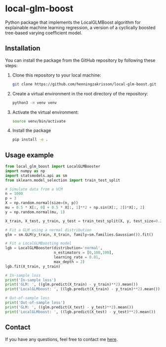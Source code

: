 # local-glm-boost
Python package that implements the LocalGLMBoost algorithm for explainable machine learning regression, a version
of a cyclically boosted tree-based varying coefficient model.

## Installation
You can install the package from the GitHub repository by following these steps:

1. Clone this repository to your local machine:
    ```bash
    git clone https://github.com/henningzakrisson/local-glm-boost.git
    ```
2. Create a virtual environment in the root directory of the repository:
    ```bash
    python3 -m venv venv
    ```
3. Activate the virtual environment:
    ```bash
    source venv/bin/activate
    ```
4. Install the package
    ```bash
    pip install -e .
    ```
## Usage example
````python
from local_glm_boost import LocalGLMBooster
import numpy as np
import statsmodels.api as sm
from sklearn.model_selection import train_test_split

# Simulate data from a VCM
n = 1000
p = 3
X = np.random.normal(size=(n, p))
mu = 0.5 * X[:, 0] + 0.5 * X[:, 1]**2 + np.sin(X[:, 2])*X[:, 2]
y = np.random.normal(mu, 1)

X_train, X_test, y_train, y_test = train_test_split(X, y, test_size=0.2)

# Fit a GLM using a normal distribution
glm = sm.GLM(y_train, X_train, family=sm.families.Gaussian()).fit()

# Fit a LocalGLMBoosting model
lgb = LocalGLMBooster(distribution='normal',
                      n_estimators = [0,100,100],
                      learning_rate = 0.01,
                      max_depth = 2)
lgb.fit(X_train, y_train)

# In-sample loss
print('In-sample loss')
print('GLM: ', ((glm.predict(X_train) - y_train)**2).mean())
print('LocalGLMboost: ', ((lgb.predict(X_train) - y_train)**2).mean())

# Out-of-sample loss
print('Out-of-sample loss')
print('GLM: ', ((glm.predict(X_test) - y_test)**2).mean())
print('LocalGLMboost: ', ((lgb.predict(X_test) - y_test)**2).mean())
````

## Contact
If you have any questions, feel free to contact me [here](mailto:henning.zakrisson@gmail.com).

